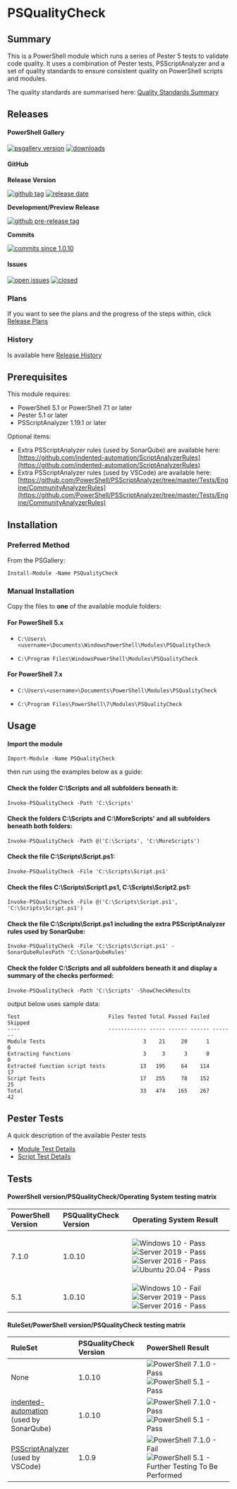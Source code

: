 # PSQualityCheck

## Summary

This is a PowerShell module which runs a series of Pester 5 tests to validate code quality. It uses a combination of Pester tests, PSScriptAnalyzer and a set of quality standards to ensure consistent quality on PowerShell scripts and modules.

The quality standards are summarised here: [Quality Standards Summary](https://github.com/andrewrdavidson/PSQualityCheck/wiki/Standards)

## Releases

#### PowerShell Gallery

[![psgallery version](https://img.shields.io/powershellgallery/v/psqualitycheck)](https://www.powershellgallery.com/packages/PSQualityCheck) [![downloads](https://img.shields.io/powershellgallery/dt/PSQualityCheck)](https://www.powershellgallery.com/packages/PSQualityCheck)

#### GitHub

**Release Version**

[![github tag](https://img.shields.io/github/v/tag/andrewrdavidson/psqualitycheck?sort=semver)](https://github.com/andrewrdavidson/PSQualityCheck/releases?sort=semver) [![release date](https://img.shields.io/github/release-date/andrewrdavidson/psqualitycheck)](https://github.com/andrewrdavidson/PSQualityCheck/releases)

**Development/Preview Release**

[![github pre-release tag](https://img.shields.io/github/v/tag/andrewrdavidson/psqualitycheck?include_prereleases)](https://img.shields.io/github/v/release/andrewrdavidson/PSQualityCheck?include_prereleases)

**Commits**

[![commits since 1.0.10](https://img.shields.io/github/commits-since/andrewrdavidson/psqualitycheck/1.0.10/main?include_prereleases)](https://github.com/andrewrdavidson/PSQualityCheck/releases/1.0.10)

#### Issues

[![open issues](https://img.shields.io/github/issues-raw/andrewrdavidson/psqualitycheck)](https://github.com/andrewrdavidson/PSQualityCheck/issues?q=is%3Aopen+is%3Aissue) [![closed](https://img.shields.io/github/issues-closed-raw/andrewrdavidson/psqualitycheck)](https://github.com/andrewrdavidson/PSQualityCheck/issues?q=is%3Aissue+is%3Aclosed)

### Plans

If you want to see the plans and the progress of the steps within, click [Release Plans](https://github.com/andrewrdavidson/PSQualityCheck/wiki/Release-Plan)

### History

Is available here [Release History](https://github.com/andrewrdavidson/PSQualityCheck/wiki/Release-History)

## Prerequisites

This module requires:

* PowerShell 5.1 or PowerShell 7.1 or later
* Pester 5.1 or later
* PSScriptAnalyzer 1.19.1 or later

Optional items:

* Extra PSScriptAnalyzer rules (used by SonarQube) are available here:<br/>[https://github.com/indented-automation/ScriptAnalyzerRules](https://github.com/indented-automation/ScriptAnalyzerRules)
* Extra PSScriptAnalyzer rules (used by VSCode) are available here:<br/>[https://github.com/PowerShell/PSScriptAnalyzer/tree/master/Tests/Engine/CommunityAnalyzerRules](https://github.com/PowerShell/PSScriptAnalyzer/tree/master/Tests/Engine/CommunityAnalyzerRules)

## Installation

### Preferred Method

From the PSGallery:

`Install-Module -Name PSQualityCheck`

### Manual Installation

Copy the files to **one** of the available module folders:

#### For PowerShell 5.x

* `C:\Users\<username>\Documents\WindowsPowerShell\Modules\PSQualityCheck`

* `C:\Program Files\WindowsPowerShell\Modules\PSQualityCheck`

#### For PowerShell 7.x

* `C:\Users\<username>\Documents\PowerShell\Modules\PSQualityCheck`

* `C:\Program Files\PowerShell\7\Modules\PSQualityCheck`

## Usage

#### Import the module

`Import-Module -Name PSQualityCheck`

then run using the examples below as a guide:

#### Check the folder C:\Scripts and all subfolders beneath it:

`Invoke-PSQualityCheck -Path 'C:\Scripts'`

#### Check the folders C:\Scripts and C:\MoreScripts' and all subfolders beneath both folders:

`Invoke-PSQualityCheck -Path @('C:\Scripts', 'C:\MoreScripts')`

#### Check the file C:\Scripts\Script.ps1:

`Invoke-PSQualityCheck -File 'C:\Scripts\Script.ps1'`

#### Check the files C:\Scripts\Script1.ps1, C:\Scripts\Script2.ps1:

`Invoke-PSQualityCheck -File @('C:\Scripts\Script.ps1', 'C:\Scripts\Script.ps1')`

#### Check the file C:\Scripts\Script.ps1 including the extra PSScriptAnalyzer rules used by SonarQube:

`Invoke-PSQualityCheck -File 'C:\Scripts\Script.ps1' -SonarQubeRulesPath 'C:\SonarQubeRules'`

#### Check the folder C:\Scripts and all subfolders beneath it and display a summary of the checks performed:

`Invoke-PSQualityCheck -Path 'C:\Scripts' -ShowCheckResults`

output below uses sample data:

    Test                            Files Tested Total Passed Failed Skipped
    ----                            ------------ ----- ------ ------ -------
    Module Tests                               3    21     20      1       0
    Extracting functions                       3     3      3      0       0
    Extracted function script tests           13   195     64    114      17
    Script Tests                              17   255     78    152      25
    Total                                     33   474    165    267      42

## Pester Tests

A quick description of the available Pester tests

* [Module Test Details](https://github.com/andrewrdavidson/PSQualityCheck/wiki/Module-Tests)
* [Script Test Details](https://github.com/andrewrdavidson/PSQualityCheck/wiki/Script-Tests)

## Tests

#### PowerShell version/PSQualityCheck/Operating System testing matrix

|PowerShell Version|PSQualityCheck Version|Operating System Result
|:---|:---|:---|
|7.1.0|1.0.10|<p>![Windows 10 - Pass](https://img.shields.io/badge/windows%2010-pass-brightgreen) ![Server 2019 - Pass](https://img.shields.io/badge/server%202019-pass-brightgreen) ![Server 2016 - Pass](https://img.shields.io/badge/server%202016-pass-brightgreen) ![Ubuntu 20.04 - Pass](https://img.shields.io/badge/ubuntu%2020.04-pass-brightgreen)</p>|
|5.1|1.0.10|![Windows 10 - Fail](https://img.shields.io/badge/windows%2010-pass-brightgreen) ![Server 2019 - Pass](https://img.shields.io/badge/server%202019-pass-brightgreen) ![Server 2016 - Pass](https://img.shields.io/badge/server%202016-pass-brightgreen)|n/a|

#### RuleSet/PowerShell version/PSQualityCheck testing matrix

|RuleSet|PSQualityCheck Version|PowerShell Result|
|:---|:---|:---|
|None|1.0.10|![PowerShell 7.1.0 - Pass](https://img.shields.io/badge/powershell%207.1.0-pass-brightgreen) ![PowerShell 5.1 - Pass](https://img.shields.io/badge/powershell%205.1-pass-brightgreen)|
|[indented-automation](https://github.com/indented-automation/ScriptAnalyzerRules)<br/>(used by SonarQube)|1.0.10|![PowerShell 7.1.0 - Pass](https://img.shields.io/badge/powershell%207.1.0-pass-brightgreen) ![PowerShell 5.1 - Pass](https://img.shields.io/badge/powershell%205.1-pass-brightgreen)|
|[PSScriptAnalyzer](https://github.com/PowerShell/PSScriptAnalyzer/tree/master/Tests/Engine/CommunityAnalyzerRules)<br/>(used by VSCode)|1.0.9|![PowerShell 7.1.0 - Fail](https://img.shields.io/badge/powershell%207.1.0-fail-red) ![PowerShell 5.1 - Further Testing To Be Performed](https://img.shields.io/badge/powershell%205.1-not%20run-lightgrey)|
